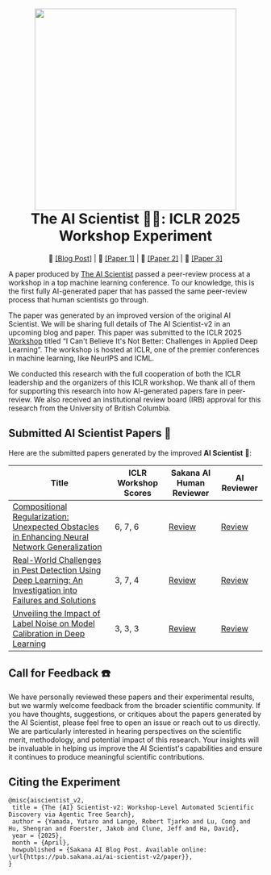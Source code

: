 <h1 align="center">
  <a href="https://github.com/SakanaAI/AI-Scientist-ICLR2025-Workshop-Experiment/blob/master/docs/paper_logo.png">
    <img src="docs/paper_logo.png" width="400" /></a><br>
  <b>The AI Scientist 🧑‍🔬: ICLR 2025</b><br>
  <b>Workshop Experiment</b><br>
</h1>

<p align="center">
  📝 <a href="https://sakana.ai/ai-scientist-first-publication">[Blog Post]</a> | 📝 <a href="https://github.com/SakanaAI/AI-Scientist-ICLR2025-Workshop-Experiment/blob/master/compositional-regularization/annotated_paper.pdf">[Paper 1]</a> | 📝 <a href="https://github.com/SakanaAI/AI-Scientist-ICLR2025-Workshop-Experiment/blob/master/pest-detection/annotated_paper.pdf">[Paper 2]</a> | 📝 <a href="https://github.com/SakanaAI/AI-Scientist-ICLR2025-Workshop-Experiment/blob/master/label-noise/annotated_paper.pdf">[Paper 3]</a>
</p>

A paper produced by [The AI Scientist](https://sakana.ai/ai-scientist/) passed a peer-review process at a workshop in a top machine learning conference. To our knowledge, this is the first fully AI-generated paper that has passed the same peer-review process that human scientists go through.

The paper was generated by an improved version of the original AI Scientist. We will be sharing full details of The AI Scientist-v2 in an upcoming blog and paper. This paper was submitted to the ICLR 2025 [Workshop](https://sites.google.com/view/icbinb-2025) titled “I Can't Believe It's Not Better: Challenges in Applied Deep Learning”. The workshop is hosted at ICLR, one of the premier conferences in machine learning, like NeurIPS and ICML.

We conducted this research with the full cooperation of both the ICLR leadership and the organizers of this ICLR workshop. We thank all of them for supporting this research into how AI-generated papers fare in peer-review. We also received an institutional review board (IRB) approval for this research from the University of British Columbia.

## Submitted AI Scientist Papers 📝

Here are the submitted papers generated by the improved **AI Scientist** 📝:

| Title | ICLR Workshop Scores | Sakana AI Human Reviewer | AI Reviewer |
|-------|---------|---------------|-----------|
| [Compositional Regularization: Unexpected Obstacles in Enhancing Neural Network Generalization](https://github.com/SakanaAI/AI-Scientist-ICLR2025-Workshop-Experiment/blob/master/compositional-regularization/annotated_paper.pdf) | 6, 7, 6 | [Review](https://github.com/SakanaAI/AI-Scientist-ICLR2025-Workshop-Experiment/blob/master/compositional-regularization/sakana_review.pdf) | [Review](https://github.com/SakanaAI/AI-Scientist-ICLR2025-Workshop-Experiment/blob/master/compositional-regularization/ai_reviews/) |
| [Real-World Challenges in Pest Detection Using Deep Learning: An Investigation into Failures and Solutions](https://github.com/SakanaAI/AI-Scientist-ICLR2025-Workshop-Experiment/blob/master/pest-detection/annotated_paper.pdf) | 3, 7, 4 | [Review](https://github.com/SakanaAI/AI-Scientist-ICLR2025-Workshop-Experiment/blob/master/pest-detection/sakana_review.pdf) | [Review](https://github.com/SakanaAI/AI-Scientist-ICLR2025-Workshop-Experiment/blob/master/pest-detection/ai_reviews/) |
| [Unveiling the Impact of Label Noise on Model Calibration in Deep Learning](https://github.com/SakanaAI/AI-Scientist-ICLR2025-Workshop-Experiment/blob/master/label-noise/annotated_paper.pdf) | 3, 3, 3 | [Review](https://github.com/SakanaAI/AI-Scientist-ICLR2025-Workshop-Experiment/blob/master/label-noise/sakana_review.pdf) | [Review](https://github.com/SakanaAI/AI-Scientist-ICLR2025-Workshop-Experiment/blob/master/label-noise/ai_reviews/) |

## Call for Feedback ☎️

We have personally reviewed these papers and their experimental results, but we warmly welcome feedback from the broader scientific community. If you have thoughts, suggestions, or critiques about the papers generated by the AI Scientist, please feel free to open an issue or reach out to us directly. We are particularly interested in hearing perspectives on the scientific merit, methodology, and potential impact of this research. Your insights will be invaluable in helping us improve the AI Scientist's capabilities and ensure it continues to produce meaningful scientific contributions.


## Citing the Experiment

<pre><code>@misc{aiscientist_v2,
 title = {The {AI} Scientist-v2: Workshop-Level Automated Scientific Discovery via Agentic Tree Search},
 author = {Yamada, Yutaro and Lange, Robert Tjarko and Lu, Cong and Hu, Shengran and Foerster, Jakob and Clune, Jeff and Ha, David},
 year = {2025},
 month = {April},
 howpublished = {Sakana AI Blog Post. Available online: \url{https://pub.sakana.ai/ai-scientist-v2/paper}},
}
</code></pre>
